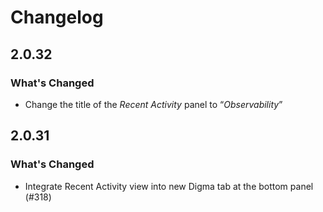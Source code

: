 # Changelog

## 2.0.32
### What's Changed
- Change the title of the _Recent Activity_ panel to “_Observability_”

## 2.0.31
### What's Changed
- Integrate Recent Activity view into new Digma tab at the bottom panel (#318)